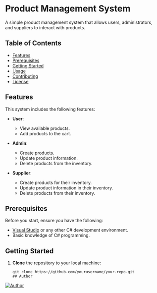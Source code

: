 # Product Management System

A simple product management system that allows users, administrators, and suppliers to interact with products.

## Table of Contents

- [Features](#features)
- [Prerequisites](#prerequisites)
- [Getting Started](#getting-started)
- [Usage](#usage)
- [Contributing](#contributing)
- [License](#license)

## Features

This system includes the following features:

- **User**:
  - View available products.
  - Add products to the cart.

- **Admin**:
  - Create products.
  - Update product information.
  - Delete products from the inventory.

- **Supplier**:
  - Create products for their inventory.
  - Update product information in their inventory.
  - Delete products from their inventory.

## Prerequisites

Before you start, ensure you have the following:

- [Visual Studio](https://visualstudio.microsoft.com/) or any other C# development environment.
- Basic knowledge of C# programming.

## Getting Started

1. **Clone** the repository to your local machine:

   ```shell
   git clone https://github.com/yourusername/your-repo.git
   ## Author
[![Author](https://img.shields.io/badge/Author-TruongCaoVan-brightgreen.svg)](https://github.com/truong20031456)
   
